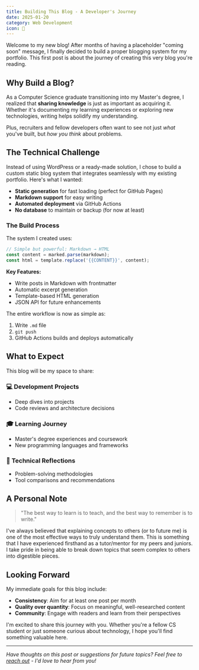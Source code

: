 ```yaml
---
title: Building This Blog - A Developer's Journey
date: 2025-01-20
category: Web Development
icon: 🚀
---
```


Welcome to my new blog! After months of having a placeholder "coming soon" message, I finally decided to build a proper blogging system for my portfolio. This first post is about the journey of creating this very blog you're reading.

## Why Build a Blog?

As a Computer Science graduate transitioning into my Master's degree, I realized that **sharing knowledge** is just as important as acquiring it. Whether it's documenting my learning experiences or exploring new technologies, writing helps solidify my understanding.

Plus, recruiters and fellow developers often want to see not just *what* you've built, but *how you think* about problems.

## The Technical Challenge

Instead of using WordPress or a ready-made solution, I chose to build a custom static blog system that integrates seamlessly with my existing portfolio. Here's what I wanted:

- **Static generation** for fast loading (perfect for GitHub Pages)
- **Markdown support** for easy writing
- **Automated deployment** via GitHub Actions
- **No database** to maintain or backup (for now at least)

### The Build Process

The system I created uses:

```js
// Simple but powerful: Markdown → HTML
const content = marked.parse(markdown);
const html = template.replace('{{CONTENT}}', content);
```

**Key Features:**
- Write posts in Markdown with frontmatter
- Automatic excerpt generation
- Template-based HTML generation
- JSON API for future enhancements

The entire workflow is now as simple as:
1. Write `.md` file
2. `git push`
3. GitHub Actions builds and deploys automatically

## What to Expect

This blog will be my space to share:

### 💻 **Development Projects**
- Deep dives into projects
- Code reviews and architecture decisions

### 🎓 **Learning Journey**
- Master's degree experiences and coursework
- New programming languages and frameworks

### 🤔 **Technical Reflections**
- Problem-solving methodologies
- Tool comparisons and recommendations

## A Personal Note

> "The best way to learn is to teach, and the best way to remember is to write."

I've always believed that explaining concepts to others (or to future me) is one of the most effective ways to truly understand them. This is something that I have experienced firsthand as a tutor/mentor for my peers and juniors. I take pride in being able to break down topics that seem complex to others into digestible pieces.

## Looking Forward

My immediate goals for this blog include:

- **Consistency**: Aim for at least one post per month
- **Quality over quantity**: Focus on meaningful, well-researched content
- **Community**: Engage with readers and learn from their perspectives

I'm excited to share this journey with you. Whether you're a fellow CS student or just someone curious about technology, I hope you'll find something valuable here.

---

*Have thoughts on this post or suggestions for future topics? Feel free to [reach out](../index.html#contact) - I'd love to hear from you!*